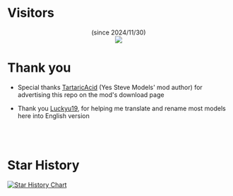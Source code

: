 # Visitors
<p align="center">
    (since 2024/11/30)
    <br>
    <img src="https://count.getloli.com/@ysmmodelrepo?name=ysmmodelrepo&theme=gelbooru&padding=8&offset=0&align=top&scale=1.3&pixelated=1&darkmode=auto"/>
</p>

# Thank you
 - Special thanks [TartaricAcid](https://github.com/TartaricAcid) (Yes Steve Models' mod author) for advertising this repo on the mod's download page
  
 - Thank you [Luckyu19](https://github.com/luckyu19), for helping me translate and rename most models here into English version

<br>
<br>

# Star History

<a href="https://star-history.com/?repos=journey-ad/Moe-Counter&type=Date#Elaina69/Yes-Steve-Model-Repo&Timeline">
 <picture>
   <source media="(prefers-color-scheme: dark)" srcset="https://api.star-history.com/svg?repos=Elaina69/Yes-Steve-Model-Repo&type=Timeline&theme=dark" />
   <source media="(prefers-color-scheme: light)" srcset="https://api.star-history.com/svg?repos=Elaina69/Yes-Steve-Model-Repo&type=Timeline" />
   <img alt="Star History Chart" src="https://api.star-history.com/svg?repos=Elaina69/Yes-Steve-Model-Repo&type=Timeline" />
 </picture>
</a>

